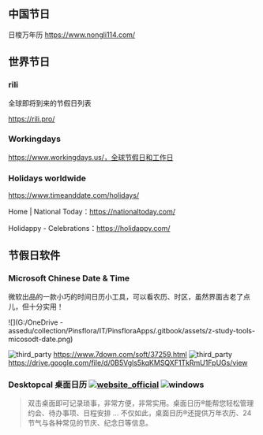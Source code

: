 ## 中国节日

日梭万年历 https://www.nongli114.com/

## 世界节日

### rili

全球即将到来的节假日列表

https://rili.pro/

### Workingdays

https://www.workingdays.us/，全球节假日和工作日

### Holidays worldwide

https://www.timeanddate.com/holidays/



Home | National Today：https://nationaltoday.com/

Holidappy - Celebrations：https://holidappy.com/

## 节假日软件

### Microsoft Chinese Date & Time

微软出品的一款小巧的时间日历小工具，可以看农历、时区，虽然界面古老了点儿，但十分实用！

![](G:/OneDrive - assedu/collection/Pinsflora/IT/PinsfloraApps/.gitbook/assets/z-study-tools-micosodt-date.png)

![third_party](https://gitbook07.oss-cn-hangzhou.aliyuncs.com/third_party.svg) https://www.7down.com/soft/37259.html
![third_party](https://gitbook07.oss-cn-hangzhou.aliyuncs.com/third_party.svg) https://drive.google.com/file/d/0B5Vgls5kqKMSQXF1TkRmU1FpUGs/view

### Desktopcal 桌面日历 [![website_official](https://gitbook07.oss-cn-hangzhou.aliyuncs.com/website_official.svg)](http://chs.desktopcal.com) ![windows](https://gitbook07.oss-cn-hangzhou.aliyuncs.com/windows.svg)

> 双击桌面即可记录琐事，非常方便，非常实用。桌面日历®能帮您轻松管理约会、待办事项、日程安排 ... 不仅如此，桌面日历®还提供万年农历、24节气与各种常见的节庆、纪念日等信息。

